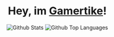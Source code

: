 <div align="center">
    <h1>
        Hey, im <a href="https://gamertike.com" target="_blank" rel="noreferrer">Gamertike</a>!
    </h1>
    <img
        src="https://github-readme-stats.vercel.app/api?username=gamertike&show_icons=true&theme=onedark&hide_title=true&include_all_commits=true&card_width=500"
        alt="Github Stats"
    />
    <img
        src="https://github-readme-stats.vercel.app/api/top-langs?username=gamertike&theme=onedark&hide_title=true&card_width=500"
        alt="Github Top Languages"
    />
</div>
